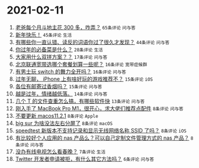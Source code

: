 # 2021-02-11

1. [老爸每个月斗地主花 300 多，咋弄？](https://www.v2ex.com/t/752903) `65条评论` `问与答`
1. [新年快乐！](https://www.v2ex.com/t/752906) `45条评论` `生活`
1. [有哪些你一直认错、读反的词语你过了很久才发现？](https://www.v2ex.com/t/752905) `44条评论` `问与答`
1. [你过年的必备菜是什么？](https://www.v2ex.com/t/752922) `28条评论` `生活`
1. [大家用什么双拼方案？？](https://www.v2ex.com/t/752937) `17条评论` `问与答`
1. [北京联通宽带选哪个套餐划算一些呢？](https://www.v2ex.com/t/752927) `16条评论` `宽带症候群`
1. [有男士玩 switch 的舞力全开吗？](https://www.v2ex.com/t/752919) `16条评论` `问与答`
1. [过年无聊， iPhone 上有啥好玩的游戏推荐不？](https://www.v2ex.com/t/752924) `15条评论` `iOS`
1. [各位有邮寄过香烟吗？](https://www.v2ex.com/t/752912) `15条评论` `问与答`
1. [越是过年，情绪越低落。](https://www.v2ex.com/t/752911) `14条评论` `问与答`
1. [几个 T 的文件查重怎么搞，有哪些软件快](https://www.v2ex.com/t/752915) `13条评论` `问与答`
1. [刚入手了 MacBook Pro M1，很开心，求大佬们推荐点配件](https://www.v2ex.com/t/752940) `8条评论` `问与答`
1. [不要更新 macos11.2.1](https://www.v2ex.com/t/752934) `8条评论` `Apple`
1. [big sur 为啥没法左右分屏了](https://www.v2ex.com/t/752910) `8条评论` `macOS`
1. [speedtest 新版本不支持记录和显示无线网络名称 SSID 了吗？](https://www.v2ex.com/t/752902) `8条评论` `iOS`
1. [有比较好个人应用的 nas 产品么？可以自己定制文件管理方式的 nas 产品？](https://www.v2ex.com/t/752901) `8条评论` `问与答`
1. [没办有线电视怎么看春晚？](https://www.v2ex.com/t/752939) `7条评论` `生活`
1. [Twitter 开发者申请被拒，有什么其它方法吗？](https://www.v2ex.com/t/752921) `6条评论` `问与答`
